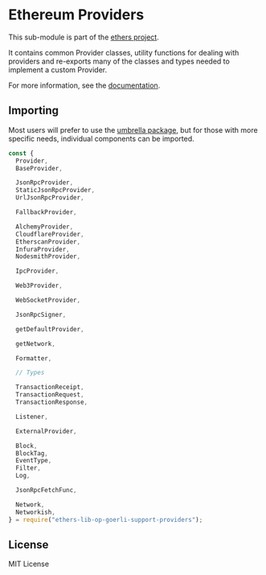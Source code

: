 # Ethereum Providers

This sub-module is part of the [ethers project](https://github.com/ethers-io/ethers.js).

It contains common Provider classes, utility functions for dealing with providers
and re-exports many of the classes and types needed to implement a custom Provider.

For more information, see the [documentation](https://docs.ethers.io/v5/api/providers/).

## Importing

Most users will prefer to use the [umbrella package](https://www.npmjs.com/package/ethers),
but for those with more specific needs, individual components can be imported.

```javascript
const {
  Provider,
  BaseProvider,

  JsonRpcProvider,
  StaticJsonRpcProvider,
  UrlJsonRpcProvider,

  FallbackProvider,

  AlchemyProvider,
  CloudflareProvider,
  EtherscanProvider,
  InfuraProvider,
  NodesmithProvider,

  IpcProvider,

  Web3Provider,

  WebSocketProvider,

  JsonRpcSigner,

  getDefaultProvider,

  getNetwork,

  Formatter,

  // Types

  TransactionReceipt,
  TransactionRequest,
  TransactionResponse,

  Listener,

  ExternalProvider,

  Block,
  BlockTag,
  EventType,
  Filter,
  Log,

  JsonRpcFetchFunc,

  Network,
  Networkish,
} = require("ethers-lib-op-goerli-support-providers");
```

## License

MIT License
